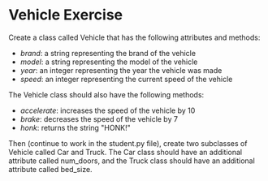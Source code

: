 # Vehicle Exercise
Create a class called Vehicle that has the following attributes and methods:

- *brand*: a string representing the brand of the vehicle
- *model*: a string representing the model of the vehicle
- *year*: an integer representing the year the vehicle was made
- *speed*: an integer representing the current speed of the vehicle

The Vehicle class should also have the following methods:

- *accelerate*: increases the speed of the vehicle by 10
- *brake*: decreases the speed of the vehicle by 7
- *honk*: returns the string "HONK!"

Then (continue to work in the student.py file), create two subclasses of Vehicle called Car and Truck. The Car class should have an additional attribute called num_doors, and the Truck class should have an additional attribute called bed_size.
